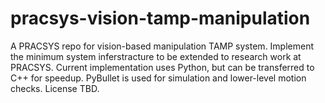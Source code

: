 # pracsys-vision-tamp-manipulation
A PRACSYS repo for vision-based manipulation TAMP system. Implement the minimum system inferstracture to be extended to research work at PRACSYS. Current implementation uses Python, but can be transferred to C++ for speedup. PyBullet is used for simulation and lower-level motion checks.
License TBD.
